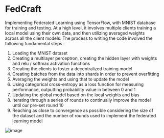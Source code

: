 # FedCraft
Implementing Federated Learning using TensorFlow, with MNIST database for training and testing. At a high level, it involves multiple clients training a local model using their own data, and then utilizing averaged weights across all the client models. The process to writing the code involved the following fundamental steps : 

1. Loading the MNIST dataset
2. Creating a multilayer perceptron, creating the hidden layer with weights and relu / softmax activation functions
3. Creating the clients to foster a decentralized training model
4. Creating batches from the data into shards in order to prevent overfitting
5. Averaging the weights and using that to update the model
6. Using categorical cross-entropy as a loss function for measuring performance, outputting probability value in between 0 and 1
7. Updating the global model based on the local weights and bias
8. Iterating through a series of rounds to continually improve the model until our pre-set round 10
9. Reaching as close to convergence as possible considering the size of the dataset and the number of rounds used to implement the federated learning model

![image](https://github.com/user-attachments/assets/9c2fb143-74e4-4bd5-96e9-ad33f7b467a6)

